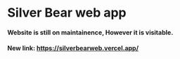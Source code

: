 # Silver Bear web app
#### Website is still on maintainence, However it is visitable.
#### New link:  https://silverbearweb.vercel.app/
